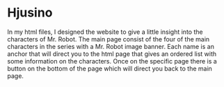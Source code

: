 # Hjusino
In my html files, I designed the website to give a little insight into the characters of Mr. Robot. The main page consist of the four of the main characters in the series with a Mr. Robot image banner. Each name is an anchor that will direct you to the html page that gives an ordered list with some information on the characters. Once on the specific page there is a button on the bottom of the page which will direct you back to the main page. 
